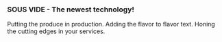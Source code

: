 ### SOUS VIDE - The newest technology!
Putting the produce in production. Adding the flavor to flavor text. Honing the cutting edges in your services.
